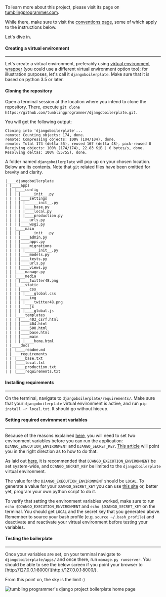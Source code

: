To learn more about this project, please visit its page on [tumblingprogrammer.com](http://www.tumblingprogrammer.com/setting-up-a-django-project-boilerplate/).

While there, make sure to visit the [conventions page](http://www.tumblingprogrammer.com/conventions-used-on-tumbling-programmer-dot-com/), some of which apply to the instructions below.

Let's dive in.

#### Creating a virtual environment
_____
Let's create a virtual environment, preferably using [virtual environment wrapper]() (you could use a different virtual environment option too); for illustration purposes, let's call it `djangoboilerplate`.  Make sure that it is based on python 3.5 or later.

#### Cloning the repository

Open a terminal session at the location where you intend to clone the repository. There, execute `git clone https://github.com/tumblingprogrammer/djangoboilerplate.git`.

You will get the following output:

	Cloning into 'djangoboilerplate'...
	remote: Counting objects: 174, done.
	remote: Compressing objects: 100% (104/104), done.
	remote: Total 174 (delta 55), reused 167 (delta 48), pack-reused 0
	Receiving objects: 100% (174/174), 22.83 KiB | 0 bytes/s, done.
	Resolving deltas: 100% (55/55), done.

A folder named `djangoboilerplate` will pop up on your chosen location.  Below are its contents.  Note that `git` related files have been omitted for brevity and clarity.

	|____djangoboilerplate
	| |____apps
	| | |____config
	| | | |______init__.py
	| | | |____settings
	| | | | |______init__.py
	| | | | |____base.py
	| | | | |____local.py
	| | | | |____production.py
	| | | |____urls.py
	| | | |____wsgi.py
	| | |____main
	| | | |______init__.py
	| | | |____admin.py
	| | | |____apps.py
	| | | |____migrations
	| | | | |______init__.py
	| | | |____models.py
	| | | |____tests.py
	| | | |____urls.py
	| | | |____views.py
	| | |____manage.py
	| | |____media
	| | | |____twitter48.png
	| | |____static
	| | | |____css
	| | | | |____global.css
	| | | |____img
	| | | | |____twitter48.png
	| | | |____js
	| | | | |____global.js
	| | |____templates
	| | | |____403_csrf.html
	| | | |____404.html
	| | | |____500.html
	| | | |____base.html
	| | | |____main
	| | | | |____home.html
	| |____docs
	| | |____readme.md
	| |____requirements
	| | |____base.txt
	| | |____local.txt
	| | |____production.txt
	| | |____requirements.txt

#### Installing requirements
_____
On the terminal, navigate to `djangoboilerplate/requirements/`.  Make sure that your `djangoboilerplate` virtual environment is active, and run `pip install -r local.txt`. It should go without hiccup.

#### Setting required environment variables
_____
Because of the reasons explained [here](http://www.tumblingprogrammer.com/setting-up-a-django-project-boilerplate/ "tumbling programmer - setting up a django project boilerplate"), you will need to set two environment variables before you can run the application: `DJANGO_EXECUTION_ENVIRONMENT` and `DJANGO_SECRET_KEY`.  [This article](http://www.tumblingprogrammer.com/setting-environment-variables/ "tumbling programmer - setting environment variables") will point you in the right direction as to how to do that.

As laid out [here](http://www.tumblingprogrammer.com/setting-up-a-django-project-boilerplate/ "tumbling programmer - setting up a django project boilerplate"), it is recommended that `DJANGO_EXECUTION_ENVIRONMENT` be set system-wide, and `DJANGO_SECRET_KEY` be limited to the `djangoboilerplate` virtual environment.

The value for the `DJANGO_EXECUTION_ENVIRONMENT` should be `LOCAL`.  To generate a value for your `DJANGO_SECRET_KEY` you can use [this site](http://www.miniwebtool.com/django-secret-key-generator/) or, better yet, program your own python script to do it. 

To verify that setting the environment variables worked, make sure to run `echo $DJANGO_EXECUTION_ENVIRONMENT` and `echo $DJANGO_SECRET_KEY` on the terminal.  You should get `LOCAL` and the secret key that you generated above.  Remember to source your bash profile (e.g. `source ~/.bash_profile`) and deactivate and reactivate your virtual environment before testing your variables. 

#### Testing the boilerplate
_____
Once your variables are set, on your terminal navigate to `djangoboilerplate/apps/` and once there, run `manage.py runserver`. You should be able to see the below screen if you point your browser to [http://127.0.0.1:8000/](http://127.0.0.1:8000/).   

From this point on, the sky is the limit :)

![tumbling programmer's django project boilerplate home page](https://www.tumblingprogrammer.com/media/2017/06/django_project_boilerplate.png "tumbling programmer's django project boilerplate home page")